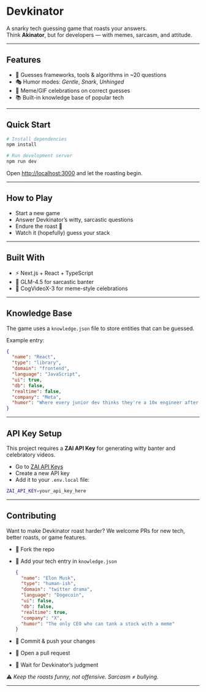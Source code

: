 # Devkinator

A snarky tech guessing game that roasts your answers.  
Think **Akinator**, but for developers — with memes, sarcasm, and attitude.

---

## Features
- 🔮 Guesses frameworks, tools & algorithms in ~20 questions  
- 🎭 Humor modes: *Gentle*, *Snark*, *Unhinged*  
- 🎉 Meme/GIF celebrations on correct guesses  
- 📚 Built-in knowledge base of popular tech  

---

## Quick Start
```bash
# Install dependencies
npm install

# Run development server
npm run dev
````

Open [http://localhost:3000](http://localhost:3000) and let the roasting begin.

---

## How to Play

* Start a new game
* Answer Devkinator’s witty, sarcastic questions
* Endure the roast 👀
* Watch it (hopefully) guess your stack

---

## Built With

* ⚡ Next.js + React + TypeScript
* 🤖 GLM-4.5 for sarcastic banter
* 🎥 CogVideoX-3 for meme-style celebrations

---

## Knowledge Base

The game uses a `knowledge.json` file to store entities that can be guessed.

Example entry:

```json
{
  "name": "React",
  "type": "library",
  "domain": "frontend",
  "language": "JavaScript",
  "ui": true,
  "db": false,
  "realtime": false,
  "company": "Meta",
  "humor": "Where every junior dev thinks they're a 10x engineer after making a todo list"
}
```

---

## API Key Setup

This project requires a **ZAI API Key** for generating witty banter and celebratory videos.

- Go to [ZAI API Keys](https://z.ai/manage-apikey/apikey-list)
- Create a new API key
- Add it to your `.env.local` file:

```bash
ZAI_API_KEY=your_api_key_here
```

---

## Contributing

Want to make Devkinator roast harder?
We welcome PRs for new tech, better roasts, or game features.

* 🍴 Fork the repo

* 🔧 Add your tech entry in `knowledge.json`

  ```json
  {
    "name": "Elon Musk",
    "type": "human-ish",
    "domain": "twitter drama",
    "language": "Dogecoin",
    "ui": false,
    "db": false,
    "realtime": true,
    "company": "X",
    "humor": "The only CEO who can tank a stock with a meme"
  }
  ```

* 📝 Commit & push your changes

* 🔄 Open a pull request

* 🎤 Wait for Devkinator’s judgment

⚠️ *Keep the roasts funny, not offensive. Sarcasm ≠ bullying.*

---


